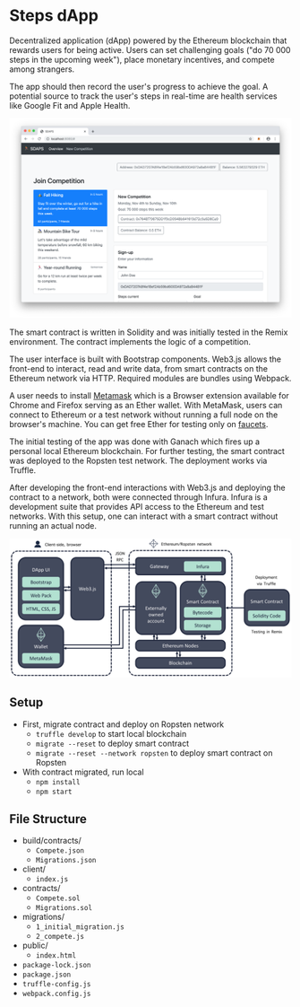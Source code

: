 # Steps dApp

Decentralized application (dApp) powered by the Ethereum blockchain that rewards users for being active. Users can set challenging goals ("do 70 000 steps in the upcoming week"), place monetary incentives, and compete among strangers.

The app should then record the user's progress to achieve the goal. A potential source to track the user's steps in real-time are health services like Google Fit and Apple Health.

![competition](./competition.png)

The smart contract is written in Solidity and was initially tested in the Remix environment. The contract implements the logic of a competition. 

The user interface is built with Bootstrap components. Web3.js allows the front-end to interact, read and write data, from smart contracts on the Ethereum network via HTTP. Required modules are bundles using Webpack.

A user needs to install [Metamask](https://metamask.io/) which is a Browser extension available for Chrome and Firefox serving as an Ether wallet. With MetaMask, users can connect to Ethereum or a test network without running a full node on the browser's machine. You can get free Ether for testing only on [faucets](https://faucet.ropsten.be/).

The initial testing of the app was done with Ganach which fires up a personal local Ethereum blockchain. For further testing, the smart contract was deployed to the Ropsten test network. The deployment works via Truffle.

After developing the front-end interactions with Web3.js and deploying the contract to a network, both were connected through Infura. Infura is a development suite that provides API access to the Ethereum and test networks. With this setup, one can interact with a smart contract without running an actual node.

![setup](./setup.jpeg)




## Setup

- First, migrate contract and deploy on Ropsten network
  - `truffle develop` to start local blockchain
  - `migrate --reset` to deploy smart contract
  - `migrate --reset --network ropsten` to deploy smart contract on Ropsten
- With contract migrated, run local 
  - `npm install`
  - `npm start`
  
  


## File Structure

- build/contracts/
  - `Compete.json`
  - `Migrations.json`
- client/
  - `index.js`
- contracts/
  - `Compete.sol`
  - `Migrations.sol`
- migrations/
  - `1_initial_migration.js`
  - `2_compete.js`
- public/
  - `index.html`
- `package-lock.json`
- `package.json`
- `truffle-config.js`
- `webpack.config.js`

